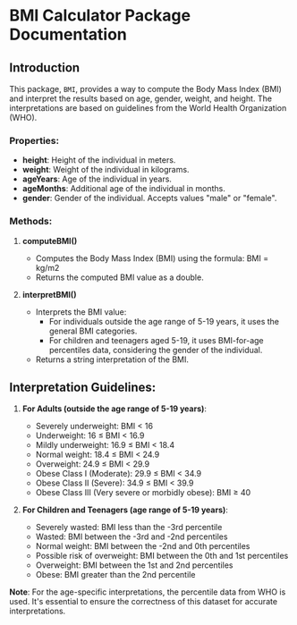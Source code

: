 # BMI Calculator Package Documentation

## Introduction

This package, `BMI`, provides a way to compute the Body Mass Index (BMI) and interpret the results based on age, gender, weight, and height. The interpretations are based on guidelines from the World Health Organization (WHO).



### Properties:

- **height**: Height of the individual in meters.
- **weight**: Weight of the individual in kilograms.
- **ageYears**: Age of the individual in years.
- **ageMonths**: Additional age of the individual in months.
- **gender**: Gender of the individual. Accepts values "male" or "female".

### Methods:

1. **computeBMI()**
   - Computes the Body Mass Index (BMI) using the formula:
     BMI = kg/m2
   - Returns the computed BMI value as a double.

2. **interpretBMI()**
   - Interprets the BMI value:
     - For individuals outside the age range of 5-19 years, it uses the general BMI categories.
     - For children and teenagers aged 5-19, it uses BMI-for-age percentiles data, considering the gender of the individual.
   - Returns a string interpretation of the BMI.

## Interpretation Guidelines:

1. **For Adults (outside the age range of 5-19 years)**:
   - Severely underweight: BMI < 16
   - Underweight: 16 ≤ BMI < 16.9
   - Mildly underweight: 16.9 ≤ BMI < 18.4
   - Normal weight: 18.4 ≤ BMI < 24.9
   - Overweight: 24.9 ≤ BMI < 29.9
   - Obese Class I (Moderate): 29.9 ≤ BMI < 34.9
   - Obese Class II (Severe): 34.9 ≤ BMI < 39.9
   - Obese Class III (Very severe or morbidly obese): BMI ≥ 40

2. **For Children and Teenagers (age range of 5-19 years)**:
   - Severely wasted: BMI less than the -3rd percentile
   - Wasted: BMI between the -3rd and -2nd percentiles
   - Normal weight: BMI between the -2nd and 0th percentiles
   - Possible risk of overweight: BMI between the 0th and 1st percentiles
   - Overweight: BMI between the 1st and 2nd percentiles
   - Obese: BMI greater than the 2nd percentile

**Note**: For the age-specific interpretations, the percentile data from WHO is used. It's essential to ensure the correctness of this dataset for accurate interpretations.
